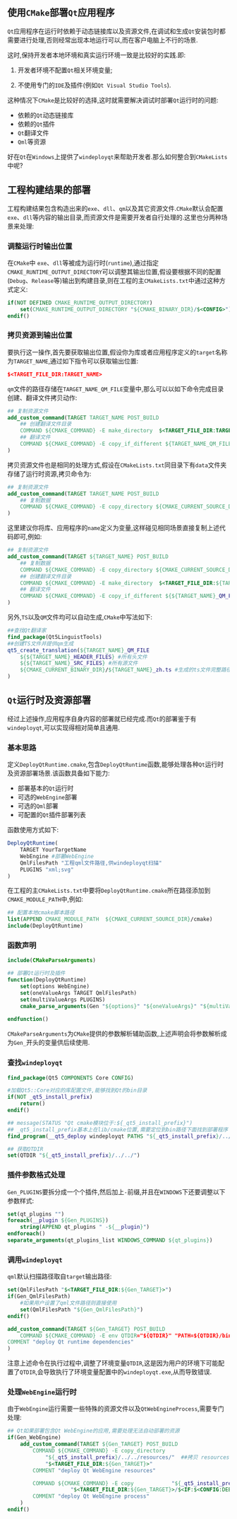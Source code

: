 ## 使用`CMake`部署`Qt`应用程序

`Qt`应用程序在运行时依赖于动态链接库以及资源文件,在调试和生成`Qt`安装包时都需要进行处理,否则经常出现本地运行可以,而在客户电脑上不行的场景.

这时,保持开发者本地环境和真实运行环境一致是比较好的实践.即:

1. 开发者环境不配置`Qt`相关环境变量;

2. 不使用专门的`IDE`及插件(例如`Qt Visual Studio Tools`).

这种情况下`CMake`是比较好的选择,这时就需要解决调试时部署`Qt`运行时的问题:

- 依赖的`Qt`动态链接库
- 依赖的`Qt`插件
- `Qt`翻译文件
- `Qml`等资源

好在`Qt`在`Windows`上提供了`windeployqt`来帮助开发者.那么如何整合到`CMakeLists`中呢?

## 工程构建结果的部署

工程构建结果包含构造出来的`exe`、`dll`、`qm`以及其它资源文件.`CMake`默认会配置`exe`、`dll`等内容的输出目录,而资源文件是需要开发者自行处理的.这里也分两种场景来处理:

### 调整运行时输出位置

在`CMake`中 `exe`、`dll`等被成为运行时(`runtime`),通过指定`CMAKE_RUNTIME_OUTPUT_DIRECTORY`可以调整其输出位置,假设要根据不同的配置(`Debug`、`Release`等)输出到构建目录,则在工程的主`CMakeLists.txt`中通过这种方式定义:

```cmake
if(NOT DEFINED CMAKE_RUNTIME_OUTPUT_DIRECTORY)
    set(CMAKE_RUNTIME_OUTPUT_DIRECTORY "${CMAKE_BINARY_DIR}/$<CONFIG>")
endif()
```

### 拷贝资源到输出位置

要执行这一操作,首先要获取输出位置,假设你为库或者应用程序定义的`target`名称为`TARGET_NAME`,通过如下指令可以获取输出位置:

```cmake
$<TARGET_FILE_DIR:TARGET_NAME>
```

`qm`文件的路径存储在`TARGET_NAME_QM_FILE`变量中,那么可以以如下命令完成目录创建、翻译文件拷贝动作:

```cmake
## 复制资源文件
add_custom_command(TARGET TARGET_NAME POST_BUILD
	## 创建翻译文件目录
	COMMAND ${CMAKE_COMMAND} -E make_directory  $<TARGET_FILE_DIR:TARGET_NAME>/translations/
	## 翻译文件
	COMMAND ${CMAKE_COMMAND} -E copy_if_different ${TARGET_NAME_QM_FILE} $<TARGET_FILE_DIR:TARGET_NAME>/translations/
)
```

拷贝资源文件也是相同的处理方式,假设在`CMakeLists.txt`同目录下有`data`文件夹存储了运行时资源,拷贝命令为:

```cmake
## 复制资源文件
add_custom_command(TARGET TARGET_NAME POST_BUILD
	## 复制数据
    COMMAND ${CMAKE_COMMAND} -E copy_directory ${CMAKE_CURRENT_SOURCE_DIR}/data/ $<TARGET_FILE_DIR:TARGET_NAME>/
)    
```

这里建议你将库、应用程序的`name`定义为变量,这样碰见相同场景直接复制上述代码即可,例如:

```cmake
## 复制资源文件
add_custom_command(TARGET ${TARGET_NAME} POST_BUILD
	## 复制数据
	COMMAND ${CMAKE_COMMAND} -E copy_directory ${CMAKE_CURRENT_SOURCE_DIR}/data/ $<TARGET_FILE_DIR:${TARGET_NAME}>/
	## 创建翻译文件目录
	COMMAND ${CMAKE_COMMAND} -E make_directory  $<TARGET_FILE_DIR:${TARGET_NAME}>/translations/    
	## 翻译文件
	COMMAND ${CMAKE_COMMAND} -E copy_if_different ${${TARGET_NAME}_QM_FILE} $<TARGET_FILE_DIR:${TARGET_NAME}>/translations/
)
```

另外,`TS`以及`QM`文件均可以自动生成,`CMake`中写法如下:

```cmake
##查找Qt翻译家
find_package(Qt5LinguistTools)
##创建TS文件并提供qm生成
qt5_create_translation(${TARGET_NAME}_QM_FILE
    ${${TARGET_NAME}_HEADER_FILES} #所有头文件
    ${${TARGET_NAME}_SRC_FILES} #所有源文件
    ${CMAKE_CURRENT_BINARY_DIR}/${TARGET_NAME}_zh.ts #生成的ts文件完整路径
)
```

## `Qt`运行时及资源部署

经过上述操作,应用程序自身内容的部署就已经完成.而`Qt`的部署鉴于有`windeployqt`,可以实现得相对简单且通用.

### 基本思路

定义`DeployQtRuntime.cmake`,包含`DeployQtRuntime`函数,能够处理各种`Qt`运行时及资源部署场景.该函数具备如下能力:

- 部署基本的`Qt`运行时
- 可选的`WebEngine`部署
- 可选的`Qml`部署
- 可配置的`Qt`插件部署列表

函数使用方式如下:

```cmake
DeployQtRuntime(
	TARGET YourTargetName
	WebEngine #部署WebEngine
	QmlFilesPath "工程qml文件路径,供windeployqt扫描"
	PLUGINS "xml;svg"
)
```

在工程的主`CMakeLists.txt`中要将`DeployQtRuntime.cmake`所在路径添加到`CMAKE_MODULE_PATH`中,例如:

```cmake
## 配置本地cmake脚本路径
list(APPEND CMAKE_MODULE_PATH  ${CMAKE_CURRENT_SOURCE_DIR}/cmake)
include(DeployQtRuntime)
```

### 函数声明

```cmake
include(CMakeParseArguments)

## 部署Qt运行时及插件
function(DeployQtRuntime)
    set(options WebEngine)
    set(oneValueArgs TARGET QmlFilesPath)
    set(multiValueArgs PLUGINS)
    cmake_parse_arguments(Gen "${options}" "${oneValueArgs}" "${multiValueArgs}" ${ARGN})
    
endfunction()
```

`CMakeParseArguments`为`CMake`提供的参数解析辅助函数,上述声明会将参数解析成为`Gen_`开头的变量供后续使用.

### 查找`windeployqt`

```cmake
find_package(Qt5 COMPONENTS Core CONFIG)

#加载Qt5::Core对应的库配置文件,能够找到Qt的bin目录
if(NOT _qt5_install_prefix)
	return()
endif()

## message(STATUS "Qt cmake模块位于:${_qt5_install_prefix}")
## _qt5_install_prefix基本上在lib/cmake位置,需要定位到bin路径下面找到部署程序
find_program(__qt5_deploy windeployqt PATHS "${_qt5_install_prefix}/../../bin")

## 获取QTDIR
set(QTDIR "${_qt5_install_prefix}/../../")
```

### 插件参数格式处理

`Gen_PLUGINS`要拆分成一个个插件,然后加上`-`前缀,并且在`WINDOWS`下还要调整以下参数样式:

```cmake
set(qt_plugins "")
foreach(__plugin ${Gen_PLUGINS})
	string(APPEND qt_plugins " -${__plugin}") 
endforeach()
separate_arguments(qt_plugins_list WINDOWS_COMMAND ${qt_plugins})
```

### 调用`windeployqt`

`qml`默认扫描路径取自`target`输出路径:

```cmake
set(QmlFilesPath "$<TARGET_FILE_DIR:${Gen_TARGET}>")
if(Gen_QmlFilesPath)
    #如果用户设置了qml文件路径则直接使用
	set(QmlFilesPath "${Gen_QmlFilesPath}")
endif()

add_custom_command(TARGET ${Gen_TARGET} POST_BUILD
	COMMAND ${CMAKE_COMMAND} -E env QTDIR="${QTDIR}" "PATH=${QTDIR}/bin" windeployqt.exe --qmldir ${QmlFilesPath} $<TARGET_FILE:${Gen_TARGET}> ${qt_plugins_list}
COMMENT "deploy Qt runtime dependencies"  
)
```

注意上述命令在执行过程中,调整了环境变量`QTDIR`,这是因为用户的环境下可能配置了`QTDIR`,会导致执行了环境变量配置中的`windeployqt.exe`,从而导致错误.

### 处理`WebEngine`运行时

由于`WebEngine`运行需要一些特殊的资源文件以及`QtWebEngineProcess`,需要专门处理:

```cmake
## Qt如果部署包含Qt WebEngine的应用,需要处理无法自动部署的资源
if(Gen_WebEngine)
    add_custom_command(TARGET ${Gen_TARGET} POST_BUILD
        COMMAND ${CMAKE_COMMAND} -E copy_directory 
        	"${_qt5_install_prefix}/../../resources/"  ##拷贝 resources 目录下内容
        	"$<TARGET_FILE_DIR:${Gen_TARGET}>"
        COMMENT "deploy Qt WebEngine resources"

        COMMAND ${CMAKE_COMMAND} -E copy        	"${_qt5_install_prefix}/../../bin/$<IF:$<CONFIG:DEBUG>,QtWebEngineProcessd.exe,QtWebEngineProcess.exe>" 
            		"$<TARGET_FILE_DIR:${Gen_TARGET}>/$<IF:$<CONFIG:DEBUG>,QtWebEngineProcessd.exe,QtWebEngineProcess.exe>"            
        COMMENT "deploy Qt WebEngine process"
    )
endif()
```











